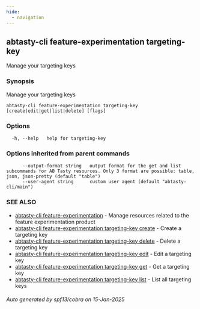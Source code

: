 ```yaml
---
hide:
  - navigation
---
```

## abtasty-cli feature-experimentation targeting-key

Manage your targeting keys

### Synopsis

Manage your targeting keys

```
abtasty-cli feature-experimentation targeting-key [create|edit|get|list|delete] [flags]
```

### Options

```
  -h, --help   help for targeting-key
```

### Options inherited from parent commands

```
      --output-format string   output format for the get and list subcommands for AB Tasty resources. Only 3 format are possible: table, json, json-pretty (default "table")
      --user-agent string      custom user agent (default "abtasty-cli/main")
```

### SEE ALSO

* [abtasty-cli feature-experimentation](abtasty-cli_feature-experimentation.md)	 - Manage resources related to the feature experimentation product
* [abtasty-cli feature-experimentation targeting-key create](abtasty-cli_feature-experimentation_targeting-key_create.md)	 - Create a targeting key
* [abtasty-cli feature-experimentation targeting-key delete](abtasty-cli_feature-experimentation_targeting-key_delete.md)	 - Delete a targeting key
* [abtasty-cli feature-experimentation targeting-key edit](abtasty-cli_feature-experimentation_targeting-key_edit.md)	 - Edit a targeting key
* [abtasty-cli feature-experimentation targeting-key get](abtasty-cli_feature-experimentation_targeting-key_get.md)	 - Get a targeting key
* [abtasty-cli feature-experimentation targeting-key list](abtasty-cli_feature-experimentation_targeting-key_list.md)	 - List all targeting keys

###### Auto generated by spf13/cobra on 15-Jan-2025

